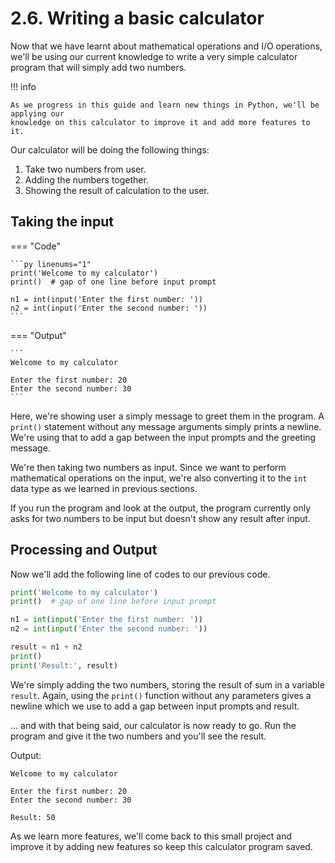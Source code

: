 # 2.6. Writing a basic calculator
Now that we have learnt about mathematical operations and I/O operations, we'll be using
our current knowledge to write a very simple calculator program that will simply add two
numbers.

!!! info

    As we progress in this guide and learn new things in Python, we'll be applying our
    knowledge on this calculator to improve it and add more features to it.

Our calculator will be doing the following things:

1. Take two numbers from user.
2. Adding the numbers together.
3. Showing the result of calculation to the user.

## Taking the input
=== "Code"

    ```py linenums="1"
    print('Welcome to my calculator')
    print()  # gap of one line before input prompt

    n1 = int(input('Enter the first number: '))
    n2 = int(input('Enter the second number: '))
    ```

=== "Output"

    ```
    Welcome to my calculator

    Enter the first number: 20
    Enter the second number: 30
    ```

Here, we're showing user a simply message to greet them in the program. A `print()` statement
without any message arguments simply prints a newline. We're using that to add a gap between
the input prompts and the greeting message.

We're then taking two numbers as input. Since we want to perform mathematical operations on
the input, we're also converting it to the `int` data type as we learned in previous sections.

If you run the program and look at the output, the program currently only asks for two numbers
to be input but doesn't show any result after input.

## Processing and Output
Now we'll add the following line of codes to our previous code.
```py linenums="1" hl_lines="7 8 9"
print('Welcome to my calculator')
print()  # gap of one line before input prompt

n1 = int(input('Enter the first number: '))
n2 = int(input('Enter the second number: '))

result = n1 + n2
print()
print('Result:', result)
```

We're simply adding the two numbers, storing the result of sum in a variable `result`. Again,
using the `print()` function without any parameters gives a newline which we use to add a
gap between input prompts and result.

... and with that being said, our calculator is now ready to go. Run the program and give
it the two numbers and you'll see the result.

Output:
```
Welcome to my calculator

Enter the first number: 20
Enter the second number: 30

Result: 50
```
As we learn more features, we'll come back to this small project and improve it by adding
new features so keep this calculator program saved.
